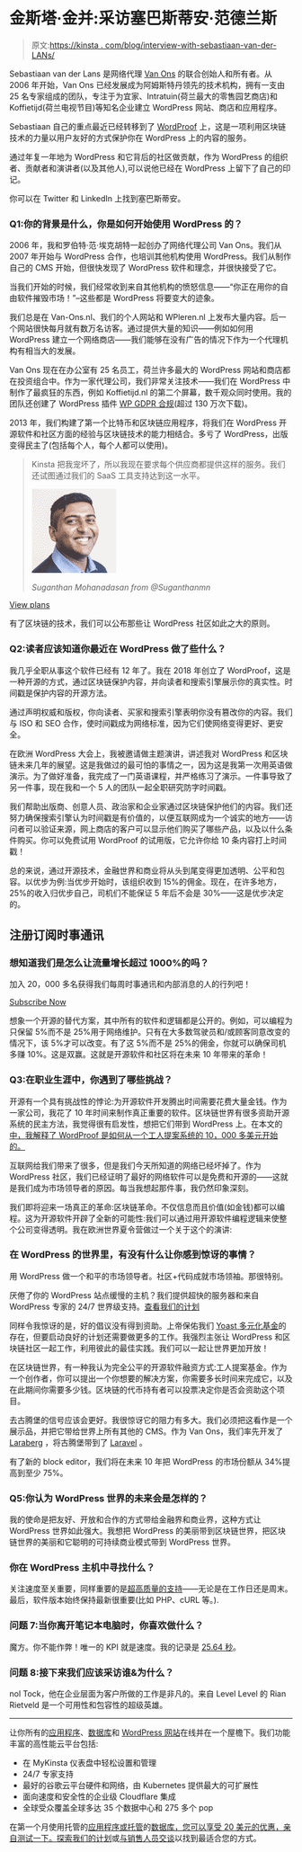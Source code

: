 # 金斯塔·金并:采访塞巴斯蒂安·范德兰斯

> 原文:[https://kinsta . com/blog/interview-with-sebastiaan-van-der-LANs/](https://kinsta.com/blog/interview-with-sebastiaan-van-der-lans/)

Sebastiaan van der Lans 是网络代理 [Van Ons](http://van-ons.nl/en) 的联合创始人和所有者。从 2006 年开始，Van Ons 已经发展成为阿姆斯特丹领先的技术机构，拥有一支由 25 名专家组成的团队，专注于为宜家、Intratuin(荷兰最大的零售园艺商店)和 Koffietijd(荷兰电视节目)等知名企业建立 WordPress 网站、商店和应用程序。

Sebastiaan 自己的重点最近已经转移到了 [WordProof](https://wordproof.io/) 上，这是一项利用区块链技术的力量以用户友好的方式保护你在 WordPress 上的内容的服务。

通过年复一年地为 WordPress 和它背后的社区做贡献，作为 WordPress 的组织者、贡献者和演讲者(以及其他人),可以说他已经在 WordPress 上留下了自己的印记。

你可以在 Twitter 和 LinkedIn 上找到塞巴斯蒂安。

### Q1:你的背景是什么，你是如何开始使用 WordPress 的？

2006 年，我和罗伯特·范·埃克胡特一起创办了网络代理公司 Van Ons。我们从 2007 年开始与 WordPress 合作，也培训其他机构使用 WordPress。我们从制作自己的 CMS 开始，但很快发现了 WordPress 软件和理念，并很快接受了它。

当我们开始的时候，我们经常收到来自其他机构的愤怒信息——“你正在用你的自由软件摧毁市场！”–这些都是 WordPress 将要变大的迹象。

我们总是在 Van-Ons.nl、我们的个人网站和 WPleren.nl 上发布大量内容。后一个网站很快每月就有数万名访客。通过提供大量的知识——例如如何用 WordPress 建立一个网络商店——我们能够在没有广告的情况下作为一个代理机构有相当大的发展。

Van Ons 现在在办公室有 25 名员工，荷兰许多最大的 WordPress 网站和商店都在投资组合中。作为一家代理公司，我们非常关注技术——我们在 WordPress 中制作了最疯狂的东西，例如 Koffietijd.nl 的第二个屏幕，数千观众同时使用。我的团队还创建了 WordPress 插件 [WP GDPR 合规](http://wordpress.org/plugins/wp-gdpr-compliance)(超过 130 万次下载)。

2013 年，我们构建了第一个比特币和区块链应用程序，将我们在 WordPress 开源软件和社区方面的经验与区块链技术的能力相结合。多亏了 WordPress，出版变得民主了(包括每个人，每个人都可以使用)。

<link rel="stylesheet" href="https://kinsta.com/wp-content/themes/kinsta/dist/components/ctas/cta-mini.css?ver=2e932b8aba3918bfb818">



> Kinsta 把我宠坏了，所以我现在要求每个供应商都提供这样的服务。我们还试图通过我们的 SaaS 工具支持达到这一水平。
> 
> <footer class="wp-block-kinsta-client-quote__footer">
> 
> ![](img/60f15faa5735bd2437bf9dada5ee9192.png)
> 
> <cite class="wp-block-kinsta-client-quote__cite">Suganthan Mohanadasan from @Suganthanmn</cite></footer>

[View plans](https://kinsta.com/plans/)

有了区块链的技术，我们可以公布那些让 WordPress 社区如此之大的原则。
<kinsta-advanced-cta language="en_US" type-int-post="62752" type-int-position="0"></kinsta-advanced-cta>

### Q2:读者应该知道你最近在 WordPress 做了些什么？

我几乎全职从事这个软件已经有 12 年了。我在 2018 年创立了 WordProof，这是一种开源的方式，通过区块链保护内容，并向读者和搜索引擎展示你的真实性。时间戳是保护内容的开源方法。

通过声明权威和版权，你向读者、买家和搜索引擎表明你没有篡改你的内容。我们与 ISO 和 SEO 合作，使时间戳成为网络标准，因为它们使网络变得更好、更安全。

<kinsta-video src="https://youtu.be/0ULztxNQkC4"></kinsta-video>

在欧洲 WordPress 大会上，我被邀请做主题演讲，讲述我对 WordPress 和区块链未来几年的展望。这是我做过的最可怕的事情之一，因为这是我第一次用英语做演示。为了做好准备，我完成了一门英语课程，并严格练习了演示。一件事导致了另一件事，现在我和一个 5 人的团队一起全职研究防字时间戳。

我们帮助出版商、创意人员、政治家和企业家通过区块链保护他们的内容。我们还努力确保搜索引擎认为时间戳是有价值的，以便互联网成为一个诚实的地方——访问者可以验证来源，网上商店的客户可以显示他们购买了哪些产品，以及以什么条件购买。你可以免费试用 WordProof 的试用版，它允许你给 10 条内容打上时间戳！

总的来说，通过开源技术，金融世界和商业将从头到尾变得更加透明、公平和包容。以优步为例:当优步开始时，该组织收到 15%的佣金。现在，在许多地方，25%的收入归优步自己，司机们不能保证 5 年后不会是 30%——这是优步决定的。

 ## 注册订阅时事通讯



### 想知道我们是怎么让流量增长超过 1000%的吗？

加入 20，000 多名获得我们每周时事通讯和内部消息的人的行列吧！

[Subscribe Now](#newsletter)

想象一个开源的替代方案，其中所有的软件和逻辑都是公开的。例如，可以编程为只保留 5%而不是 25%用于网络维护。只有在大多数驾驶员和/或顾客同意改变的情况下，该 5%才可以改变。有了这 5%而不是 25%的佣金，你就可以确保司机多赚 10%。这是双赢。这就是开源软件和社区将在未来 10 年带来的革命！
<kinsta-advanced-cta language="en_US" type-int-post="62752" type-int-position="1"></kinsta-advanced-cta>

### Q3:在职业生涯中，你遇到了哪些挑战？

开源有一个具有挑战性的悖论:为开源软件开发腾出时间需要花费大量金钱。作为一家公司，我花了 10 年时间来制作真正重要的软件。区块链世界有很多资助开源系统的民主方法，我觉得很有启发性，想把它们带到 WordPress 上。在本文的[中，我解释了 WordProof 是如何从一个工人提案系统的 10，000 多美元开始的。](https://medium.com/@delans/inclusive-funding-open-source-software-wordproof-wordpress-blockchain-ab4b2c2385b5)

互联网给我们带来了很多，但是我们今天所知道的网络已经坏掉了。作为 WordPress 社区，我们已经证明了最好的网络软件可以是免费和开源的——这就是我们成为市场领导者的原因。每当我想起那件事，我仍然印象深刻。

我们即将迎来一场真正的革命:区块链革命。不仅信息而且价值(如金钱)都可以编程。这为开源软件开辟了全新的可能性:我们可以通过用开源软件编程逻辑来使整个公司变得透明。我在欧洲世界夏令营做过一个关于这个的演讲:

<kinsta-video src="https://youtube.com/watch?v=fvhOZkO4pZ8"></kinsta-video>

### 在 WordPress 的世界里，有没有什么让你感到惊讶的事情？

用 WordPress 做一个和平的市场领导者。社区+代码成就市场领袖。那很特别。

厌倦了你的 WordPress 站点缓慢的主机？我们提供超快的服务器和来自 WordPress 专家的 24/7 世界级支持。[查看我们的计划](https://kinsta.com/plans/?in-article-cta)

同样令我惊讶的是，好的倡议没有得到资助。上帝保佑我们 [Yoast 多元化基金](https://yoast.com/yoast-diversity-fund/)的存在，但要启动良好的计划还需要做更多的工作。我强烈主张让 WordPress 和区块链社区一起工作，利用彼此的最佳实践。我们可以一起让世界更加开放！

在区块链世界，有一种我认为完全公平的开源软件融资方式:工人提案基金。作为一个创作者，你可以提出一个你想要的解决方案，你需要多长时间来完成它，以及在此期间你需要多少钱。区块链的代币持有者可以投票决定你是否会资助这个项目。

去古腾堡的信号应该会更好。我很惊讶它的阻力有多大。我们必须把这看作是一个展示品，并把它带给世界上所有其他的 CMS。作为 Van Ons，我们率先开发了 [Laraberg](https://van-ons.nl/blog/development/gutenberg-in-laravel-hier-is-laraberg/) ，将古腾堡带到了 [Laravel](https://kinsta.com/blog/laravel-tutorial/) 。

有了新的 block editor，我们将在未来 10 年把 WordPress 的市场份额从 34%提高到至少 75%。

### Q5:你认为 WordPress 世界的未来会是怎样的？

我的使命是把友好、开放和合作的方式带给金融界和商业界，这种方式让 WordPress 世界如此强大。我想把 WordPress 的美丽带到区块链世界，把区块链世界的美丽和它聪明的可持续商业模式带到 WordPress 世界。

### 你在 WordPress 主机中寻找什么？

关注速度至关重要，同样重要的是[超高质量的支持](https://kinsta.com/kinsta-support/)——无论是在工作日还是周末。最后，软件版本始终保持最新很重要(比如 PHP、cURL 等。).

### 问题 7:当你离开笔记本电脑时，你喜欢做什么？

魔方。你不能作弊！唯一的 KPI 就是速度。我的记录是 [25.64 秒](https://www.youtube.com/watch?v=aTG-M98z4R4&feature=emb_title)。

### 问题 8:接下来我们应该采访谁&为什么？

nol Tock，他在企业层面为客户所做的工作是非凡的。来自 Level Level 的 Rian Rietveld 是一个可用性和包容性的超级英雄。

* * *

让你所有的[应用程序](https://kinsta.com/application-hosting/)、[数据库](https://kinsta.com/database-hosting/)和 [WordPress 网站](https://kinsta.com/wordpress-hosting/)在线并在一个屋檐下。我们功能丰富的高性能云平台包括:

*   在 MyKinsta 仪表盘中轻松设置和管理
*   24/7 专家支持
*   最好的谷歌云平台硬件和网络，由 Kubernetes 提供最大的可扩展性
*   面向速度和安全性的企业级 Cloudflare 集成
*   全球受众覆盖全球多达 35 个数据中心和 275 多个 pop

在第一个月使用托管的[应用程序或托管](https://kinsta.com/application-hosting/)的[数据库，您可以享受 20 美元的优惠，亲自测试一下。探索我们的](https://kinsta.com/database-hosting/)[计划](https://kinsta.com/plans/)或[与销售人员交谈](https://kinsta.com/contact-us/)以找到最适合您的方式。